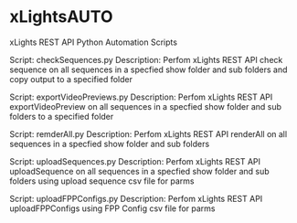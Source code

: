 # xLightsAUTO
xLights REST API Python Automation Scripts

Script: checkSequences.py
	Description: Perfom xLights REST API check sequence on all sequences in a specfied show folder and sub folders and copy output to a specified folder

Script: exportVideoPreviews.py
	Description: Perfom xLights REST API exportVideoPreview on all sequences in a specfied show folder and sub folders to a specified folder

Script: remderAll.py
	Description: Perfom xLights REST API renderAll on all sequences in a specfied show folder and sub folders

Script: uploadSequences.py
	Description: Perfom xLights REST API uploadSequence on all sequences in a specfied show folder and sub folders using upload sequence csv file for parms

Script: uploadFPPConfigs.py
	Description: Perfom xLights REST API uploadFPPConfigs using FPP Config csv file for parms
